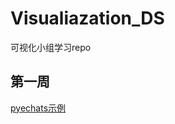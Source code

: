 # Visualiazation_DS
可视化小组学习repo


## 第一周
[pyechats示例](https://github.com/haowang666/Visualiazation_DS/blob/master/Pyecharts.ipynb)
